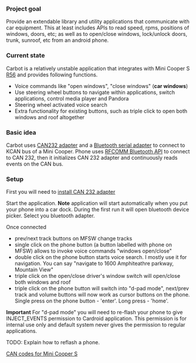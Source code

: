 ### Project goal ###
Provide an extendable library and utility applications that communicate with car equipment.
This at least includes APIs to read speed, rpms, positions of windows, doors, etc; as well as to open/close windows, lock/unlock doors, trunk, sunroof, etc from an android phone.

### Current state ###
Carbot is a relatively unstable application that integrates with Mini Cooper S [R56](https://code.google.com/p/carbot/source/detail?r=56) and provides following functions.
  * Voice commands like "open windows", "close windows" (**car windows**)
  * Use steering wheel buttons to navigate within applications, switch applications, control media player and Pandora
  * Steering wheel activated voice search
  * Extra functionality for existing buttons, such as triple click to open both windows and roof altogether

### Basic idea ###
Carbot uses [CAN232 adapter](http://www.can232.com/) and a [Bluetooth serial adapter](http://www.google.com/search?hl=en&q=bluetooth+serial+adapter&aq=f&aqi=g6g-m3&aql=&oq=&gs_rfai=) to connect to KCAN bus of a Mini Cooper. Phone uses [RFCOMM Bluetooth API](http://developer.android.com/reference/android/bluetooth/BluetoothDevice.html#createRfcommSocketToServiceRecord(java.util.UUID)) to connect to CAN 232, then it initializes CAN 232 adapter and continuously reads events on the CAN bus.


### Setup ###
First you will need to [install CAN 232 adapter](CAN232attach.md)

Start the application. **Note** application will start automatically when you put your phone into a car dock.
During the first run it will open bluetooth device picker. Select you bluetooth adapter.

Once connected
  * prev/next track buttons on MFSW change tracks
  * single click on the phone button (a button labelled with phone on MFSW) allows to invoke voice commands "windows open/close"
  * double click on the phone button starts voice search. I mostly use it for navigation. You can say "navigate to 1600 Amphiteathre parkway, Mountain View"
  * triple click on the open/close driver's window switch will open/close both windows and roof
  * triple click on the phone button will switch into "d-pad mode", next/prev track and volume buttons will now work as cursor buttons on the phone. Single press on the phone button - 'enter'. Long press - 'home'.

**Important** For "d-pad mode" you will need to re-flash your phone to give INJECT\_EVENTS permission to Cardroid application. This permission is for internal use only and default system never gives the permission to regular applications.

TODO: Explain how to reflash a phone.

[CAN codes for Mini Cooper S](CANcodesMiniCooperS.md)